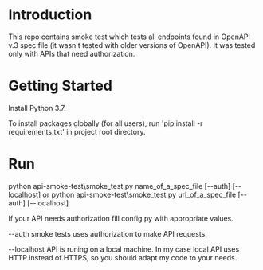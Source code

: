 # Introduction 
This repo contains smoke test which tests all endpoints found in OpenAPI v.3 spec file (it wasn't tested with older versions of OpenAPI). It was tested only with APIs that need authorization.
  
# Getting Started
Install Python 3.7.

To install packages globally (for all users),
run 'pip install -r requirements.txt' in project root directory.

# Run
python api-smoke-test\smoke_test.py name_of_a_spec_file [--auth] [--localhost]
or
python api-smoke-test\smoke_test.py url_of_a_spec_file [--auth] [--localhost]

If your API needs authorization fill config.py with appropriate values.

--auth smoke tests uses authorization to make API requests.

--localhost API is runing on a local machine. 
In my case local API uses HTTP instead of HTTPS, so you should adapt my code to your needs.
